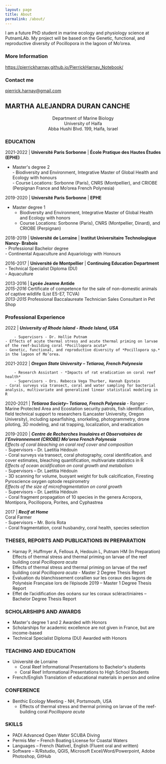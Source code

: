 ```yaml
---
layout: page
title: About
permalink: /about/
---
```


I am a future PhD student in marine ecology and physiology science at PutnamLAb. My project will be based on the Genetic, functional, and reproductive diversity of Pocillopora in the lagoon of Mo’orea. 


### More Information

https://pierrickharnay.github.io/PierrickHarnay_Notebook/

### Contact me

[pierrick.harnay@gmail.com](mailto:Pierrick_harnay@uri.com)

## MARTHA ALEJANDRA DURAN CANCHE 

<center>Department of Marine Biology</center>
<center>University of Haifa</center>
<center>Abba Hushi Blvd. 199, Haifa, Israel</center>


### EDUCATION
2021-2022 | **Université Paris Sorbonne** | **École Pratique des Hautes Études (EPHE)** 

- Master's degree 2  
		- Biodiversity and Environment, Integrative Master of Global Health and Ecology with honours   
		- Course Locations: Sorbonne (Paris), CNRS (Montpellier), and CRIOBE
			  (Perpignan France and Mo’orea French Polynesia)  
		

2019-2020 | **Université Paris Sorbonne** | **EPHE**   
 - Master degree 1   
    - Biodiversity and Environment, Integrative Master of Global Health and Ecology with honors   
    - Course Locations: Sorbonne (Paris), CNRS (Montpellier, Dinard),  and CRIOBE (Perpignan)  

2018-2019 | **Université de Lorraine** | **Institut Universitaire Technologique Nancy- Brabois**  
	- Professional Bachelor degree   
		- Continental Aquaculture and Aquariology with Honours   
		

2016-2017 | **Université de Montpellier** | **Continuing Education Department**   
	- Technical Specialist Diploma (DU)  
		- Aquaculture   
		

2013-2016 | **Lycée Jeanne Antide**   
*2015-2016* Certificate of competence for the sale of non-domestic animals of captive wildlife (List E5-E7, TCVA)   
*2013-2015* Professional Baccalaureate Technician Sales Consultant in Pet Shop   

### Professional Experience
2022 | ***University of Rhode Island - Rhode Island, USA***

		- Supervisors - Dr. Hollie Putnam
	- Effects of acute thermal stress and acute thermal priming on larvae of the reef-building coral *Pocillopora acuta*
	- Genetic, functional, and reproductive diversity of *Pocillopora sp.* in the lagoon of Mo’orea.

2021-2022 | ***Oregon State University – Tetiaroa, French Polynesia***

		- Research Assistant - *Impacts of rat eradication on coral reef health*
		- Supervisors - Drs. Rebecca Vega Thurber, Hannah Epstein
	- Coral surveys via transect, coral and water sampling for bacterial analysis, multivariate and generalized linear statistical modeling in R
	

2020-2021 | ***Tetiaroa Society– Tetiaroa, French Polynesia***
		- Ranger 
	- Marine Protected Area and Ecostation security patrols, fish identification, field technical support to researchers (Lancaster University, Oregon University), including spearfishing, snorkeling, 	  photogrammetry, drone piloting, 3D modeling, and rat trapping, localization, and eradication

2019-2020 | ***Centre de Recherches Insulaires et Observatoires de l’Environnement (CRIOBE) Mo’orea French Polynesia***   
	*Effects of coral bleaching on coral reef cover and composition*   
		- Supervisors – Dr. Laetitia Hédouin   
	- Coral surveys via transect, coral photography, coral identification, and cover estimates, bleaching quantification, multivariate statistics in R   
		*Effects of ocean acidification on coral growth and metabolism*   
		- Supervisors – Dr. Laetitia Hédouin   
	- 3D scanning for volume, buoyant weight for bulk calcification, Firesting Pyroscience oxygen optode respirometry   
		*Effects of the size of microfragmentation on coral growth*   
		- Supervisors – Dr. Laetitia Hédouin   
	- Coral fragment propagation of 10 species in the genera Acropora, Montipora, Pocillopora, Porites, and Cyphastrea   

2017 | ***Recif at Home***   
	Coral Farmer   
	- Supervisors – Mr. Boris Rota   
	- Coral fragmentation, coral husbandry, coral health, species selection   

### THESES, REPORTS AND PUBLICATIONS IN PREPARATION
- Harnay P, Huffmyer A, Fellous A, Hedouin L, Putnam HM (In Preparation) Effects of thermal stress and thermal priming on larvae of the reef building coral *Pocillopora acuta*   
- Effects of thermal stress and thermal priming on larvae of the reef building coral *Pocillopora acuta* - Master 2 Degree Thesis Report   
- Évaluation du blanchissement corallien sur les coraux des lagons de Polynésie Française lors de l’épisode 2019 – Master 1 Degree Thesis Report   
- Effet de l’acidification des océans sur les coraux scléractiniaires – Bachelor Degree Thesis Report   
	
### SCHOLARSHIPS AND AWARDS
- Master's degree 1 and 2 Awarded with Honors   
- Scholarships for academic excellence are not given in France, but are income-based   
- Technical Specialist Diploma (DU) Awarded with Honors   

### TEACHING AND EDUCATION
- Université de Lorraine 
	- Coral Reef Informational Presentations to Bachelor's students   
	- Coral Reef Informational Presentations to High School Students 
- French/English Translation of educational materials in person and online   

### CONFERENCE
- Benthic Ecology Meeting - NH, Portsmouth, USA 
	- Effects of thermal stress and thermal priming on larvae of the reef-building coral *Pocillopora acuta*

### SKILLS 
- PADI Advanced Open Water SCUBA Diving
- Permis Mer – French Boating License for Coastal Waters
- Languages – French (Native), English (Fluent oral and written)
- Software – R/Rstudio, QGIS, Microsoft Excel/Word/Powerpoint, Adobe Photoshop, GitHub

